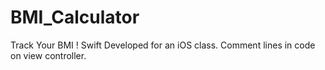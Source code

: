 # BMI_Calculator
Track Your BMI ! Swift
Developed for an iOS class.
Comment lines in code on view controller.
